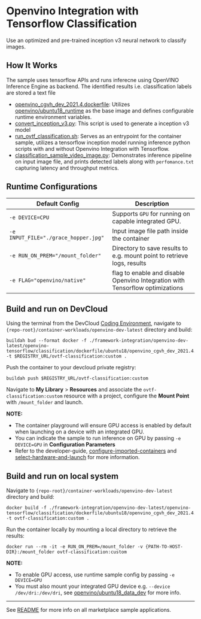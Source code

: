 # Openvino Integration with Tensorflow Classification
Use an optimized and pre-trained inception v3 neural network to classify images. 
 

## How It Works
The sample uses tensorflow APIs and runs inferecne using OpenVINO Inference Engine as backend. The identified results i.e. classification labels are stored a text file 

* [openvino_cgvh_dev_2021.4.dockerfile](dockerfile/ubuntu18/openvino_cgvh_dev_2021.4.dockerfile): Utilizes [openvino/ubuntu18_runtime](https://hub.docker.com/r/openvino/ubuntu18_runtime) as the base image and defines configurable runtime environment variables.
* [convert_inception_v3.py](convert_inception_v3.py): This script is used to generate a inception v3 model
* [run_ovtf_classification.sh](run_ovtf_classification_.sh): Serves as an entrypoint for the container sample, utilizes a tensorflow inception model running inference python scripts with and without Openvino Integration with Tensorflow.
* [classification_sample_video_image.py](classification_sample_video_image.py): Demonstrates inference pipeline on input image file, and prints detected labels along with ``perfomance.txt`` capturing latency and throughput metrics.


## Runtime Configurations
| Default Config | Description |
| --- | --- |
| ``-e DEVICE=CPU`` | Supports ``GPU`` for running on capable integrated GPU. |
| ``-e INPUT_FILE="./grace_hopper.jpg"`` | Input image file path inside the container | 
| ``-e RUN_ON_PREM="/mount_folder"`` | Directory to save results to e.g. mount point to retrieve logs, results |
| ``-e FLAG="openvino/native"`` | flag to enable and disable Openvino Integration with Tensorflow optimizations |

## Build and run on DevCloud
Using the terminal from the DevCloud [Coding Environment](https://www.intel.com/content/www/us/en/develop/documentation/devcloud-containers/top/index/build-containers-from-terminal.html), navigate to `{repo-root}/container-workloads/openvino-dev-latest` directory and build:

```
buildah bud --format docker -f ./framework-integration/openvino-dev-latest/openvino-tensorflow/classification/dockerfile/ubuntu18/openvino_cgvh_dev_2021.4.dockerfile -t $REGISTRY_URL/ovtf-classification:custom .
```

Push the container to your devcloud private registry:
```
buildah push $REGISTRY_URL/ovtf-classification:custom
```

Navigate to **My Library** > **Resources** and associate the ``ovtf-classification:custom`` resource with a project, configure the **Mount Point** with ``/mount_folder`` and launch.

**NOTE:** 
* The container playground will ensure GPU access is enabled by default when launching on a device with an integrated GPU. 
* You can indicate the sample to run inference on GPU by passing ``-e DEVICE=GPU`` in **Configuration Parameters**
* Refer to the developer-guide, [configure-imported-containers](https://www.intel.com/content/www/us/en/develop/documentation/devcloud-containers/top/index-2/configure-imported-containers.html)
and [select-hardware-and-launch](https://www.intel.com/content/www/us/en/develop/documentation/devcloud-containers/top/index-2/select-hardware-and-launch.html) for more information.


## Build and run on local system
Navigate to `{repo-root}/container-workloads/openvino-dev-latest` directory and build:
```
docker build -f ./framework-integration/openvino-dev-latest/openvino-tensorflow/classification/dockerfile/ubuntu18/openvino_cgvh_dev_2021.4.dockerfile -t ovtf-classification:custom .
```

Run the container locally by mounting a local directory to retrieve the results:
```
docker run --rm -it -e RUN_ON_PREM=/mount_folder -v {PATH-TO-HOST-DIR}:/mount_folder ovtf-classification:custom
```
**NOTE:** 
* To enable GPU access, use runtime sample config by passing ``-e DEVICE=GPU``
* You must also mount your integrated GPU device e.g.  ``--device /dev/dri:/dev/dri``, see [openvino/ubuntu18_data_dev](https://hub.docker.com/r/openvino/ubuntu18_data_dev) for more info.


---
See [README](../../../../../README.md) for more info on all marketplace sample applications.